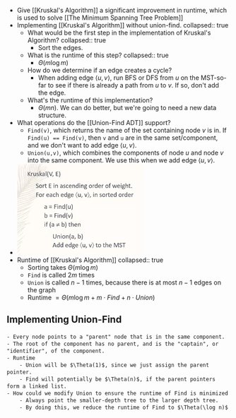 - Give [[Kruskal's Algorithm]] a significant improvement in runtime, which is used to solve [[The Minimum Spanning Tree Problem]]
- Implementing [[Kruskal's Algorithm]] without union-find.
  collapsed:: true
	- What would be the first step in the implementation of Kruskal's Algorithm?
	  collapsed:: true
		- Sort the edges.
	- What is the runtime of this step?
	  collapsed:: true
		- $\Theta(m \log m)$
	- How do we determine if an edge creates a cycle?
		- When adding edge $\langle u,v \rangle$, run BFS or DFS from $u$ on the MST-so-far to see if there is already a path from $u$ to $v$. If so, don't add the edge.
	- What's the runtime of this implementation?
		- $\Theta(mn)$. We can do better, but we're going to need a new data structure.
- What operations do the [[Union-Find ADT]] support?
	- `Find(v)`, which returns the name of the set containing node $v$ is in. If `Find(u) == Find(v)`, then `v` and `u` are in the same set/component, and we don't want to add edge $\langle u, v \rangle$.
	- `Union(u,v)`, which combines the components of node $u$ and node $v$ into the same component. We use this when we add edge $\langle u, v \rangle$.
- ![image.png](../assets/image_1622153312667_0.png)
- Runtime of [[Kruskal's Algorithm]]
  collapsed:: true
	- Sorting takes $\Theta(m \log m)$
	- `Find` is called $2m$ times
	- `Union` is called $n-1$ times, because there is at most $n-1$ edges on the graph
	- Runtime $= \Theta(m \log m + m \cdot Find + n \cdot Union)$
## Implementing Union-Find
	- Every node points to a "parent" node that is in the same component.
	- The root of the component has no parent, and is the "captain", or "identifier", of the component.
	- Runtime
		- Union will be $\Theta(1)$, since we just assign the parent pointer.
		- Find will potentially be $\Theta(n)$, if the parent pointers form a linked list.
	- How could we modify Union to ensure the runtime of Find is minimized
		- Always point the smaller-depth tree to the larger depth tree.
		- By doing this, we reduce the runtime of Find to $\Theta(\log n)$
